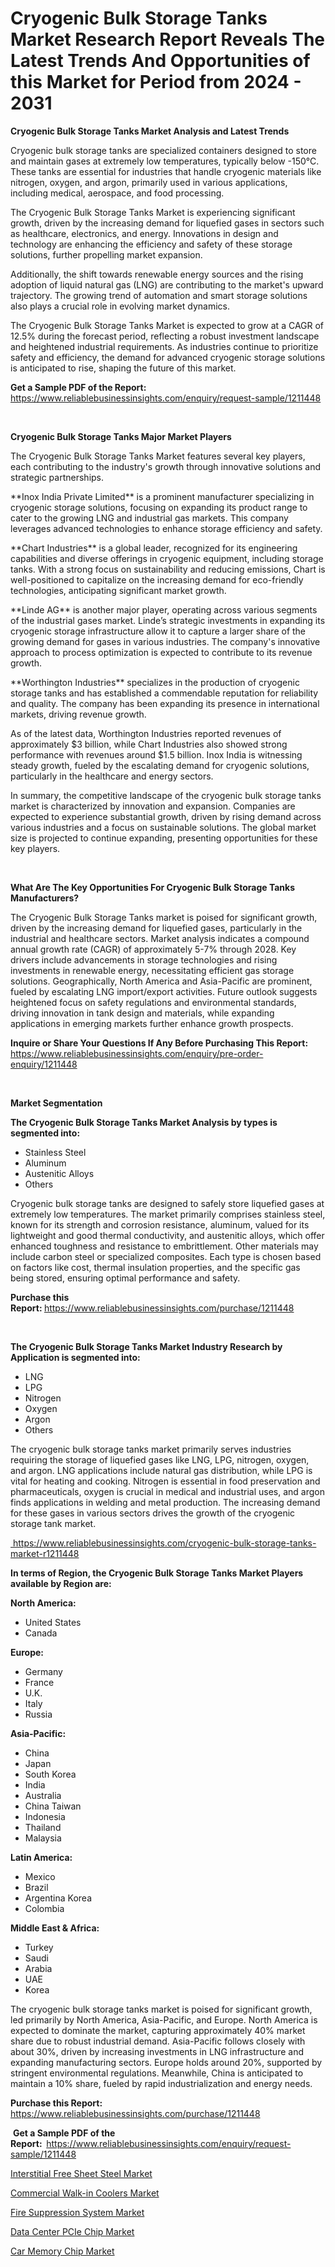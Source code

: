 <p><h1>Cryogenic Bulk Storage Tanks Market Research Report Reveals The Latest Trends And Opportunities of this Market for Period from 2024 - 2031</h1></p><p><strong>Cryogenic Bulk Storage Tanks Market Analysis and Latest Trends</strong></p>
<p><p>Cryogenic bulk storage tanks are specialized containers designed to store and maintain gases at extremely low temperatures, typically below -150°C. These tanks are essential for industries that handle cryogenic materials like nitrogen, oxygen, and argon, primarily used in various applications, including medical, aerospace, and food processing. </p><p>The Cryogenic Bulk Storage Tanks Market is experiencing significant growth, driven by the increasing demand for liquefied gases in sectors such as healthcare, electronics, and energy. Innovations in design and technology are enhancing the efficiency and safety of these storage solutions, further propelling market expansion. </p><p>Additionally, the shift towards renewable energy sources and the rising adoption of liquid natural gas (LNG) are contributing to the market's upward trajectory. The growing trend of automation and smart storage solutions also plays a crucial role in evolving market dynamics. </p><p>The Cryogenic Bulk Storage Tanks Market is expected to grow at a CAGR of 12.5% during the forecast period, reflecting a robust investment landscape and heightened industrial requirements. As industries continue to prioritize safety and efficiency, the demand for advanced cryogenic storage solutions is anticipated to rise, shaping the future of this market.</p></p>
<p><strong>Get a Sample PDF of the Report:&nbsp;</strong> <a href="https://www.reliablebusinessinsights.com/enquiry/request-sample/1211448?utm_campaign=115&utm_medium=2&utm_source=Github&utm_content=ia&utm_term=05102024&utm_id=cryogenic-bulk-storage-tanks">https://www.reliablebusinessinsights.com/enquiry/request-sample/1211448</a></p>
<p>&nbsp;</p>
<p><strong>Cryogenic Bulk Storage Tanks Major Market Players</strong></p>
<p><p>The Cryogenic Bulk Storage Tanks Market features several key players, each contributing to the industry's growth through innovative solutions and strategic partnerships.</p><p>**Inox India Private Limited** is a prominent manufacturer specializing in cryogenic storage solutions, focusing on expanding its product range to cater to the growing LNG and industrial gas markets. This company leverages advanced technologies to enhance storage efficiency and safety.</p><p>**Chart Industries** is a global leader, recognized for its engineering capabilities and diverse offerings in cryogenic equipment, including storage tanks. With a strong focus on sustainability and reducing emissions, Chart is well-positioned to capitalize on the increasing demand for eco-friendly technologies, anticipating significant market growth.</p><p>**Linde AG** is another major player, operating across various segments of the industrial gases market. Linde’s strategic investments in expanding its cryogenic storage infrastructure allow it to capture a larger share of the growing demand for gases in various industries. The company's innovative approach to process optimization is expected to contribute to its revenue growth.</p><p>**Worthington Industries** specializes in the production of cryogenic storage tanks and has established a commendable reputation for reliability and quality. The company has been expanding its presence in international markets, driving revenue growth.</p><p>As of the latest data, Worthington Industries reported revenues of approximately $3 billion, while Chart Industries also showed strong performance with revenues around $1.5 billion. Inox India is witnessing steady growth, fueled by the escalating demand for cryogenic solutions, particularly in the healthcare and energy sectors.</p><p>In summary, the competitive landscape of the cryogenic bulk storage tanks market is characterized by innovation and expansion. Companies are expected to experience substantial growth, driven by rising demand across various industries and a focus on sustainable solutions. The global market size is projected to continue expanding, presenting opportunities for these key players.</p></p>
<p>&nbsp;</p>
<p><strong>What Are The Key Opportunities For Cryogenic Bulk Storage Tanks Manufacturers?</strong></p>
<p><p>The Cryogenic Bulk Storage Tanks market is poised for significant growth, driven by the increasing demand for liquefied gases, particularly in the industrial and healthcare sectors. Market analysis indicates a compound annual growth rate (CAGR) of approximately 5-7% through 2028. Key drivers include advancements in storage technologies and rising investments in renewable energy, necessitating efficient gas storage solutions. Geographically, North America and Asia-Pacific are prominent, fueled by escalating LNG import/export activities. Future outlook suggests heightened focus on safety regulations and environmental standards, driving innovation in tank design and materials, while expanding applications in emerging markets further enhance growth prospects.</p></p>
<p><strong>Inquire or Share Your Questions If Any Before Purchasing This Report:</strong> <a href="https://www.reliablebusinessinsights.com/enquiry/pre-order-enquiry/1211448?utm_campaign=115&utm_medium=2&utm_source=Github&utm_content=ia&utm_term=05102024&utm_id=cryogenic-bulk-storage-tanks">https://www.reliablebusinessinsights.com/enquiry/pre-order-enquiry/1211448</a></p>
<p>&nbsp;</p>
<p><strong>Market Segmentation</strong></p>
<p><strong>The Cryogenic Bulk Storage Tanks Market Analysis by types is segmented into:</strong></p>
<p><ul><li>Stainless Steel</li><li>Aluminum</li><li>Austenitic Alloys</li><li>Others</li></ul></p>
<p><p>Cryogenic bulk storage tanks are designed to safely store liquefied gases at extremely low temperatures. The market primarily comprises stainless steel, known for its strength and corrosion resistance, aluminum, valued for its lightweight and good thermal conductivity, and austenitic alloys, which offer enhanced toughness and resistance to embrittlement. Other materials may include carbon steel or specialized composites. Each type is chosen based on factors like cost, thermal insulation properties, and the specific gas being stored, ensuring optimal performance and safety.</p></p>
<p><strong>Purchase this Report:&nbsp;</strong><a href="https://www.reliablebusinessinsights.com/purchase/1211448?utm_campaign=115&utm_medium=2&utm_source=Github&utm_content=ia&utm_term=05102024&utm_id=cryogenic-bulk-storage-tanks">https://www.reliablebusinessinsights.com/purchase/1211448</a></p>
<p>&nbsp;</p>
<p><strong>The Cryogenic Bulk Storage Tanks Market Industry Research by Application is segmented into:</strong></p>
<p><ul><li>LNG</li><li>LPG</li><li>Nitrogen</li><li>Oxygen</li><li>Argon</li><li>Others</li></ul></p>
<p><p>The cryogenic bulk storage tanks market primarily serves industries requiring the storage of liquefied gases like LNG, LPG, nitrogen, oxygen, and argon. LNG applications include natural gas distribution, while LPG is vital for heating and cooking. Nitrogen is essential in food preservation and pharmaceuticals, oxygen is crucial in medical and industrial uses, and argon finds applications in welding and metal production. The increasing demand for these gases in various sectors drives the growth of the cryogenic storage tank market.</p></p>
<p><a href="https://www.reliablebusinessinsights.com/cryogenic-bulk-storage-tanks-market-r1211448?utm_campaign=115&utm_medium=2&utm_source=Github&utm_content=ia&utm_term=05102024&utm_id=cryogenic-bulk-storage-tanks">&nbsp;https://www.reliablebusinessinsights.com/cryogenic-bulk-storage-tanks-market-r1211448</a></p>
<p><strong>In terms of Region, the Cryogenic Bulk Storage Tanks Market Players available by Region are:</strong></p>
<p>
    <p> <strong> North America: </strong>
        <ul>
            <li>United States</li>
            <li>Canada</li>
        </ul>
        </p> 
    <p> <strong> Europe: </strong>
        <ul>
            <li>Germany</li>
            <li>France</li>
            <li>U.K.</li>
            <li>Italy</li>
            <li>Russia</li>
        </ul>
        </p> 
    <p> <strong> Asia-Pacific: </strong>
        <ul>
            <li>China</li>
            <li>Japan</li>
            <li>South Korea</li>
            <li>India</li>
            <li>Australia</li>
            <li>China Taiwan</li>
            <li>Indonesia</li>
            <li>Thailand</li>
            <li>Malaysia</li>
        </ul>
        </p> 
    <p> <strong> Latin America: </strong>
        <ul>
            <li>Mexico</li>
            <li>Brazil</li>
            <li>Argentina Korea</li>
            <li>Colombia</li>
        </ul>
        </p> 
    <p> <strong> Middle East & Africa: </strong>
        <ul>
            <li>Turkey</li>
            <li>Saudi</li>
            <li>Arabia</li>
            <li>UAE</li>
            <li>Korea</li>
        </ul>
    </p>
    </p>
<p><p>The cryogenic bulk storage tanks market is poised for significant growth, led primarily by North America, Asia-Pacific, and Europe. North America is expected to dominate the market, capturing approximately 40% market share due to robust industrial demand. Asia-Pacific follows closely with about 30%, driven by increasing investments in LNG infrastructure and expanding manufacturing sectors. Europe holds around 20%, supported by stringent environmental regulations. Meanwhile, China is anticipated to maintain a 10% share, fueled by rapid industrialization and energy needs.</p></p>
<p><strong>Purchase this Report: </strong><a href="https://www.reliablebusinessinsights.com/purchase/1211448?utm_campaign=115&utm_medium=2&utm_source=Github&utm_content=ia&utm_term=05102024&utm_id=cryogenic-bulk-storage-tanks">https://www.reliablebusinessinsights.com/purchase/1211448</a></p>
<p>&nbsp;<strong>Get a Sample PDF of the Report:&nbsp;&nbsp;</strong><a href="https://www.reliablebusinessinsights.com/enquiry/request-sample/1211448?utm_campaign=115&utm_medium=2&utm_source=Github&utm_content=ia&utm_term=05102024&utm_id=cryogenic-bulk-storage-tanks">https://www.reliablebusinessinsights.com/enquiry/request-sample/1211448</a></p>
<p><strong></strong></p>
<p><p><a href="https://github.com/AlesiaDushku574/Market-Research-Report-List-1/blob/main/interstitial-free-sheet-steel-market.md?utm_campaign=115&utm_medium=2&utm_source=Github&utm_content=ia&utm_term=05102024&utm_id=cryogenic-bulk-storage-tanks">Interstitial Free Sheet Steel Market</a></p><p><a href="https://github.com/CarolLPettway/Market-Research-Report-List-1/blob/main/commercial-walk-in-coolers-market.md?utm_campaign=115&utm_medium=2&utm_source=Github&utm_content=ia&utm_term=05102024&utm_id=cryogenic-bulk-storage-tanks">Commercial Walk-in Coolers Market</a></p><p><a href="https://www.linkedin.com/pulse/fire-suppression-system-market-ecosystem-competitive-landscape-vzuyc?utm_campaign=115&utm_medium=2&utm_source=Github&utm_content=ia&utm_term=05102024&utm_id=cryogenic-bulk-storage-tanks">Fire Suppression System Market</a></p><p><a href="https://issuu.com/reportprime-2/docs/data-center-pcie-chip-market-size-2_ec3451d7ce394c?utm_campaign=115&utm_medium=2&utm_source=Github&utm_content=ia&utm_term=05102024&utm_id=cryogenic-bulk-storage-tanks">Data Center PCIe Chip Market</a></p><p><a href="https://issuu.com/reportprime-2/docs/car-memory-chip-market-size-2030.pp_ab2406f09c0ccb?utm_campaign=115&utm_medium=2&utm_source=Github&utm_content=ia&utm_term=05102024&utm_id=cryogenic-bulk-storage-tanks">Car Memory Chip Market</a></p></p>